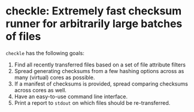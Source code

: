 # checkle: Extremely fast checksum runner for arbitrarily large batches of files

`checkle` has the following goals:
1. Find all recently transferred files based on a set of file attribute filters
2. Spread generating checksums from a few hashing options across as many (virtual) cores as possible.
3. If a manifest of checksums is provided, spread comparing checksums across cores as well.
4. Have an easy-to-use command line interface.
5. Print a report to `stdout` on which files should be re-transferred.
